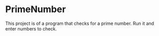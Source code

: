 # PrimeNumber
This project is of a program that checks for a prime number. Run it and enter numbers to check.

